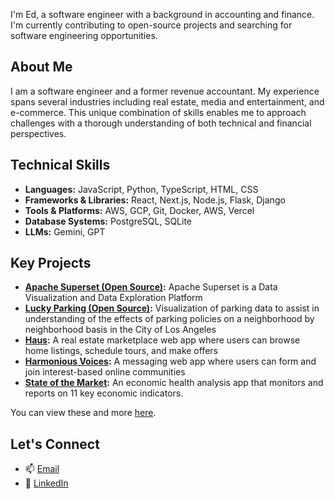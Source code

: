 I'm Ed, a software engineer with a background in accounting and finance. I'm currently contributing to open-source projects and searching for software engineering opportunities. 

## About Me
I am a software engineer and a former revenue accountant. My experience spans several industries including real estate, media and entertainment, and e-commerce. This unique combination of skills enables me to approach challenges with a thorough understanding of both technical and financial perspectives.

## Technical Skills 
- **Languages:** JavaScript, Python, TypeScript, HTML, CSS
- **Frameworks & Libraries:** React, Next.js, Node.js, Flask, Django
- **Tools & Platforms:** AWS, GCP, Git, Docker, AWS, Vercel
- **Database Systems:** PostgreSQL, SQLite
- **LLMs:** Gemini, GPT

## Key Projects 
- **[Apache Superset (Open Source)](https://github.com/apache/superset):**  Apache Superset is a Data Visualization and Data Exploration Platform 
- **[Lucky Parking (Open Source)](https://github.com/eulloa10/lucky-parking):** Visualization of parking data to assist in understanding of the effects of parking policies on a neighborhood by neighborhood basis in the City of Los Angeles 
- **[Haus](https://github.com/eulloa10/haus):** A real estate marketplace web app where users can browse home listings, schedule tours, and make offers
- **[Harmonious Voices](https://github.com/eulloa10/harmonious-voices):** A messaging web app where users can form and join interest-based online communities 
- **[State of the Market](https://github.com/eulloa10/state-of-the-market):** An economic health analysis app that monitors and reports on 11 key economic indicators.
  
You can view these and more [here](https://edgarulloa.vercel.app/).

## Let's Connect
- 📫 [Email](mailto:edgar.ulloa.careers+gh@gmail.com)
- 🔗 [LinkedIn](https://www.linkedin.com/in/edgarulloa/)
